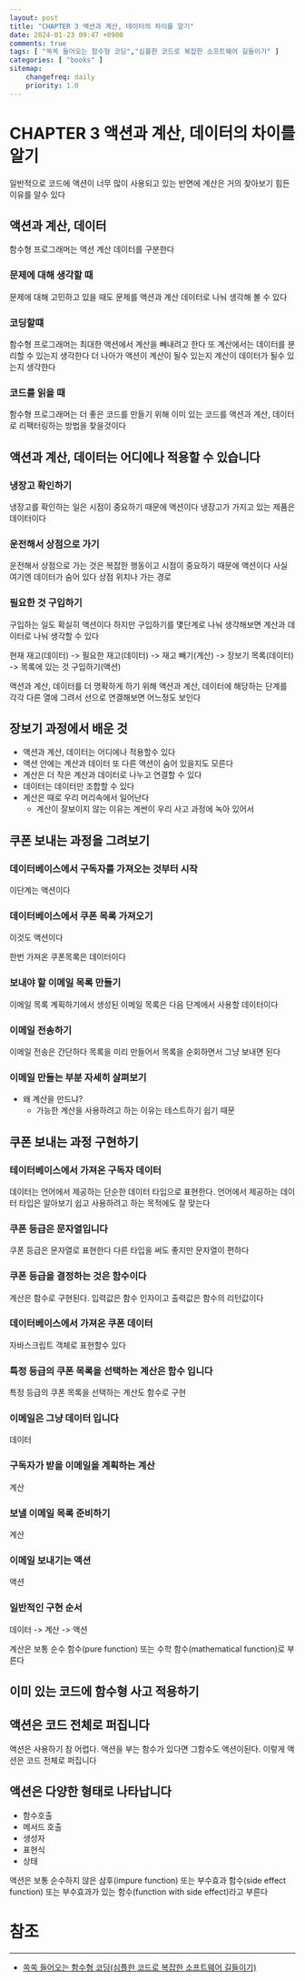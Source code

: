 ```yaml
---
layout: post
title: "CHAPTER 3 액션과 계산, 데이터의 차이를 알기"
date: 2024-01-23 09:47 +0900
comments: true
tags: [ "쏙쏙 들어오는 함수형 코딩","심플한 코드로 복잡한 소프트웨어 길들이기" ]
categories: [ "books" ]
sitemap:
    changefreq: daily
    priority: 1.0
---
```


# CHAPTER 3 액션과 계산, 데이터의 차이를 알기
일반적으로 코드에 액션이 너무 많이 사용되고 있는 반면에 계산은 거의 찾아보기 힘든 이유를 알수 있다

## 액션과 계산, 데이터
함수형 프로그래머는 액션 계산 데이터를 구분한다

### 문제에 대해 생각할 때

문제에 대해 고민하고 있을 때도 문제를 액션과 계산 데이터로 나눠 생각해 볼 수 있다

### 코딩할떄
함수형 프로그래머는 최대한 액션에서 계산을 빼내려고 한다
또 계산에서는 데이터를 분리할 수 있는지 생각한다
더 나아가 액션이 계산이 될수 있는지 계산이 데이터가 될수 있는지 생각한다

### 코드를 읽을 때

함수형 프로그래머는 더 좋은 코드를 만들기 위해 이미 있는 코드를 액션과 계산, 데이터로 리팩터링하는 방법을 찾을것이다

## 액션과 계산, 데이터는 어디에나 적용할 수 있습니다

### 냉장고 확인하기 

냉장고를 확인하는 일은 시점이 중요하기 때문에 액션이다
냉장고가 가지고 있는 제품은 데이터이다

### 운전해서 상점으로 가기

운전해서 상점으로 가는 것은 복잡한 행동이고 시점이 중요하기 때문에 액션이다
사실 여기엔 데이터가 숨어 있다 상점 위치나 가는 경로

### 필요한 것 구입하기

구입하는 일도 확실히 액션이다 하지만 구입하기를 몇단계로 나눠 생각해보면 계산과 데이터로 나눠 생각할 수 있다

현재 재고(데이터) -> 필요한 재고(데이터) -> 재고 빼기(계산) -> 장보기 목록(데이터) -> 목록에 있는 것 구입하기(액션)

액션과 계산, 데이터를 더 명확하게 하기 위해 액션과 계산, 데이터에 해당하는 단계를 각각 다른 열에 그려서 선으로 연결해보면 어느정도 보인다

## 장보기 과정에서 배운 것

* 액션과 계산, 데이터는 어디에나 적용할수 있다
* 액션 안에는 계산과 데이터 또 다른 액션이 숨어 있을지도 모른다
* 계산은 더 작은 계산과 데이터로 나누고 연결할 수 있다
* 데이터는 데이터만 조합할 수 있다
* 계산은 때로 우리 머리속에서 일어난다
  * 계산이 잘보이지 않는 이유는 계싼이 우리 사고 과정에 녹아 있어서

## 쿠폰 보내는 과정을 그려보기

### 데이터베이스에서 구독자를 가져오는 것부터 시작
이단계는 액션이다

### 데이터베이스에서 쿠폰 목록 가져오기
이것도 액션이다 

한번 가져온 쿠폰목록은 데이터이다

### 보내야 할 이메일 목록 만들기

이메일 목록 계획하기에서 생성된 이메일 목록은 다음 단계에서 사용할 데이터이다

### 이메일 전송하기

이메일 전송은 간단하다 목록을 미리 만들어서 목록을 순회하면서 그냥 보내면 된다

### 이메일 만들는 부분 자세히 살펴보기

* 왜 계산을 만드냐?
  * 가능한 계산을 사용하려고 하는 이유는 테스트하기 쉽기 때문

## 쿠폰 보내는 과정 구현하기

### 테이터베이스에서 가져온 구독자 데이터
데이터는 언어에서 제공하는 단순한 데이터 타입으로 표현한다. 언어에서 제공하는 데이터 타입은 알아보기 쉽고 사용하려고 하는 목적에도 잘 맞는다

### 쿠폰 등급은 문자열입니다

쿠폰 등급은 문자열로 표현한다 다른 타입을 써도 좋지만 문자열이 편하다

### 쿠폰 등급을 결정하는 것은 함수이다
계산은 함수로 구현된다. 입력값은 함수 인자이고 출력값은 함수의 리턴값이다

### 데이터베이스에서 가져온 쿠폰 데이터
자바스크립트 객체로 표현할수 있다

### 특정 등급의 쿠폰 목록을 선택하는 계산은 함수 입니다
특정 등급의 쿠폰 목록을 선택하는 계산도 함수로 구현

### 이메일은 그냥 데이터 입니다
데이터
### 구독자가 받을 이메일을 계획하는 계산
계산 
### 보낼 이메일 목록 준비하기
계산
### 이메일 보내기는 액션
액션

### 일반적인 구현 순서

데이터 -> 계산 -> 액션


계산은 보통 순수 함수(pure function) 또는 수학 함수(mathematical function)로 부른다

## 이미 있는 코드에 함수형 사고 적용하기

## 액션은 코드 전체로 퍼집니다

액션은 사용하기 참 어렵다. 액션을 부는 함수가 있다면 그함수도 액션이된다. 이렇게 액션은 코드 전체로 퍼집니다

## 액션은 다양한 형태로 나타납니다

* 함수호출
* 메서드 호출
* 생성자
* 표현식
* 상태


액션은 보통 순수하지 않은 삼후(impure function) 또는 부수효과 함수(side effect function) 또는 부수효과가 있는 함수(function with side effect)라고 부른다

# 참조
-----

* [쏙쏙 들어오는 함수형 코딩(심플한 코드로 복잡한 소프트웨어 길들이기)](https://www.yes24.com/Product/Goods/108748841)
